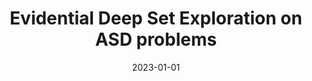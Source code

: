 ---
title: "Evidential Deep Set Exploration on ASD problems"
collection: publications
permalink: /publication/2023-DTS-ERA
date: 2023-01-01
venue: '2021 IEEE International Conference on Machine Learning (ICML)'
paperurl: '/files/pdf/research/ICML_2023_Reinforced_Deep_Set.pdf'

github: 'https://github.com/wdr123/DTS_ERA'
citation: In Press
---